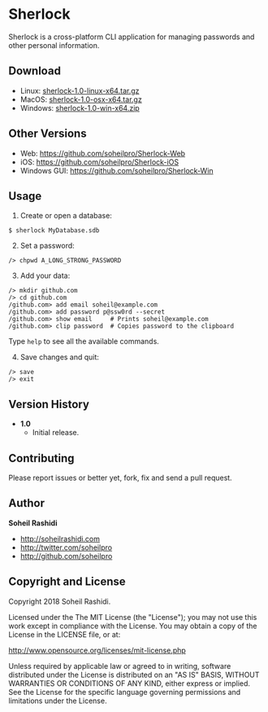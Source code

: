 # Sherlock
Sherlock is a cross-platform CLI application for managing passwords and other personal information.

## Download
+ Linux: [sherlock-1.0-linux-x64.tar.gz](https://github.com/soheilpro/Sherlock/releases/download/v1.0/sherlock-1.0-linux-x64.tar.gz)
+ MacOS: [sherlock-1.0-osx-x64.tar.gz](https://github.com/soheilpro/Sherlock/releases/download/v1.0/sherlock-1.0-osx-x64.tar.gz)
+ Windows: [sherlock-1.0-win-x64.zip](https://github.com/soheilpro/Sherlock/releases/download/v1.0/sherlock-1.0-win-x64.zip)

## Other Versions
+ Web: https://github.com/soheilpro/Sherlock-Web
+ iOS: https://github.com/soheilpro/Sherlock-iOS
+ Windows GUI: https://github.com/soheilpro/Sherlock-Win

## Usage
1. Create or open a database:

```
$ sherlock MyDatabase.sdb
```

2. Set a password:

```
/> chpwd A_LONG_STRONG_PASSWORD
```

3. Add your data:

```
/> mkdir github.com
/> cd github.com
/github.com> add email soheil@example.com
/github.com> add password p@ssw0rd --secret
/github.com> show email     # Prints soheil@example.com
/github.com> clip password  # Copies password to the clipboard
```

Type `help` to see all the available commands.

4. Save changes and quit:

```
/> save
/> exit
```

## Version History
+ **1.0**
	+ Initial release.

## Contributing
Please report issues or better yet, fork, fix and send a pull request.

## Author
**Soheil Rashidi**

+ http://soheilrashidi.com
+ http://twitter.com/soheilpro
+ http://github.com/soheilpro

## Copyright and License
Copyright 2018 Soheil Rashidi.

Licensed under the The MIT License (the "License");
you may not use this work except in compliance with the License.
You may obtain a copy of the License in the LICENSE file, or at:

http://www.opensource.org/licenses/mit-license.php

Unless required by applicable law or agreed to in writing, software
distributed under the License is distributed on an "AS IS" BASIS,
WITHOUT WARRANTIES OR CONDITIONS OF ANY KIND, either express or implied.
See the License for the specific language governing permissions and
limitations under the License.
